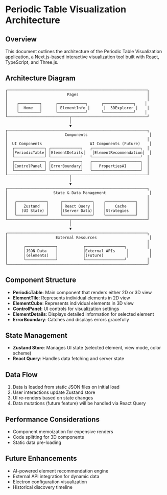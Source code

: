 # Periodic Table Visualization Architecture

## Overview
This document outlines the architecture of the Periodic Table Visualization application, a Next.js-based interactive visualization tool built with React, TypeScript, and Three.js.

## Architecture Diagram
```
┌─────────────────────────────────────────────────────────────┐
│                          Pages                              │
│                                                             │
│    ┌─────────┐      ┌────────────┐      ┌─────────────┐    │
│    │  Home   │      │ ElementInfo │      │  3DExplorer │    │
│    └─────────┘      └────────────┘      └─────────────┘    │
└───────────────────────────┬─────────────────────────────────┘
                            │
                            ▼
┌─────────────────────────────────────────────────────────────┐
│                         Components                           │
│                                                             │
│  UI Components                     AI Components (Future)    │
│  ┌─────────────┐ ┌─────────────┐   ┌─────────────────────┐  │
│  │PeriodicTable│ │ElementDetails│   │ElementRecommendation│  │
│  └─────────────┘ └─────────────┘   └─────────────────────┘  │
│  ┌─────────────┐ ┌─────────────┐   ┌─────────────────────┐  │
│  │ControlPanel │ │ErrorBoundary│   │   PropertiesAI      │  │
│  └─────────────┘ └─────────────┘   └─────────────────────┘  │
└───────────────────────────┬─────────────────────────────────┘
                            │
                            ▼
┌─────────────────────────────────────────────────────────────┐
│                    State & Data Management                   │
│                                                             │
│   ┌─────────────┐     ┌─────────────┐    ┌─────────────┐    │
│   │   Zustand   │     │ React Query │    │    Cache    │    │
│   │  (UI State) │     │(Server Data)│    │Strategies   │    │
│   └─────────────┘     └─────────────┘    └─────────────┘    │
└───────────────────────────┬─────────────────────────────────┘
                            │
                            ▼
┌─────────────────────────────────────────────────────────────┐
│                     External Resources                       │
│                                                             │
│       ┌─────────────┐           ┌─────────────────┐         │
│       │JSON Data    │           │External APIs     │         │
│       │(elements)   │           │(Future)          │         │
│       └─────────────┘           └─────────────────┘         │
└─────────────────────────────────────────────────────────────┘
```

## Component Structure
- **PeriodicTable**: Main component that renders either 2D or 3D view
- **ElementTile**: Represents individual elements in 2D view
- **ElementCube**: Represents individual elements in 3D view
- **ControlPanel**: UI controls for visualization settings
- **ElementDetails**: Displays detailed information for selected element
- **ErrorBoundary**: Catches and displays errors gracefully

## State Management
- **Zustand Store**: Manages UI state (selected element, view mode, color scheme)
- **React Query**: Handles data fetching and server state

## Data Flow
1. Data is loaded from static JSON files on initial load
2. User interactions update Zustand store
3. UI re-renders based on state changes
4. Data mutations (future feature) will be handled via React Query

## Performance Considerations
- Component memoization for expensive renders
- Code splitting for 3D components
- Static data pre-loading

## Future Enhancements
- AI-powered element recommendation engine
- External API integration for dynamic data
- Electron configuration visualization
- Historical discovery timeline
